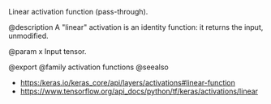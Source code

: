 Linear activation function (pass-through).

@description
A "linear" activation is an identity function:
it returns the input, unmodified.

@param x Input tensor.

@export
@family activation functions
@seealso
+ <https:/keras.io/keras_core/api/layers/activations#linear-function>
+ <https://www.tensorflow.org/api_docs/python/tf/keras/activations/linear>

